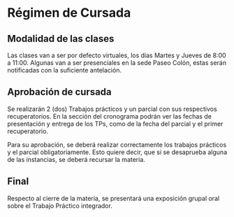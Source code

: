 # Régimen de Cursada

## Modalidad de las clases

Las clases van a ser por defecto virtuales, los días Martes y Jueves de 8:00 a 11:00.
Algunas van a ser presenciales en la sede Paseo Colón, estas serán notificadas con la suficiente antelación.

## Aprobación de cursada

Se realizarán 2 (dos) Trabajos prácticos y un parcial con sus respectivos recuperatorios. En la sección del cronograma podrán ver las fechas de presentación y entrega de los TPs, como de la fecha del parcial y el primer recuperatorio.

Para su aprobación, se deberá realizar correctamente los trabajos prácticos y el parcial obligatoriamente. Esto quiere decir, que si se desaprueba alguna de las instancias, se deberá recursar la materia.

## Final
Respecto al cierre de la materia, se presentará una exposición grupal oral sobre el Trabajo Práctico integrador.